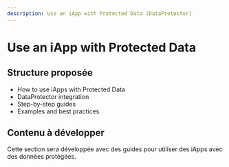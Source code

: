 ```yaml
---
description: Use an iApp with Protected Data (DataProtector)
---
```


# Use an iApp with Protected Data

## Structure proposée

- How to use iApps with Protected Data
- DataProtector integration
- Step-by-step guides
- Examples and best practices

## Contenu à développer

Cette section sera développée avec des guides pour utiliser des iApps avec des données protégées. 